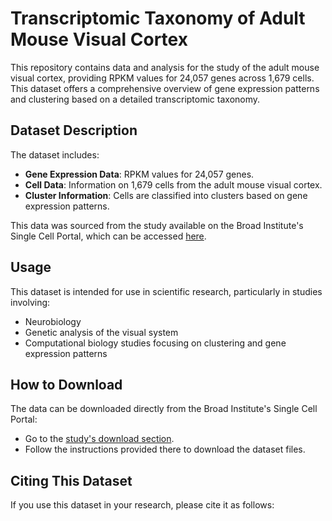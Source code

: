 
# Transcriptomic Taxonomy of Adult Mouse Visual Cortex

This repository contains data and analysis for the study of the adult mouse visual cortex, providing RPKM values for 24,057 genes across 1,679 cells. This dataset offers a comprehensive overview of gene expression patterns and clustering based on a detailed transcriptomic taxonomy.

## Dataset Description

The dataset includes:
- **Gene Expression Data**: RPKM values for 24,057 genes.
- **Cell Data**: Information on 1,679 cells from the adult mouse visual cortex.
- **Cluster Information**: Cells are classified into clusters based on gene expression patterns.

This data was sourced from the study available on the Broad Institute's Single Cell Portal, which can be accessed [here](https://singlecell.broadinstitute.org/single_cell/study/SCP6/a-transcriptomic-taxonomy-of-adult-mouse-visual-cortex-visp#study-download).

## Usage

This dataset is intended for use in scientific research, particularly in studies involving:
- Neurobiology
- Genetic analysis of the visual system
- Computational biology studies focusing on clustering and gene expression patterns

## How to Download

The data can be downloaded directly from the Broad Institute's Single Cell Portal:
- Go to the [study's download section](https://singlecell.broadinstitute.org/single_cell/study/SCP6/a-transcriptomic-taxonomy-of-adult-mouse-visual-cortex-visp#study-download).
- Follow the instructions provided there to download the dataset files.

## Citing This Dataset

If you use this dataset in your research, please cite it as follows:

